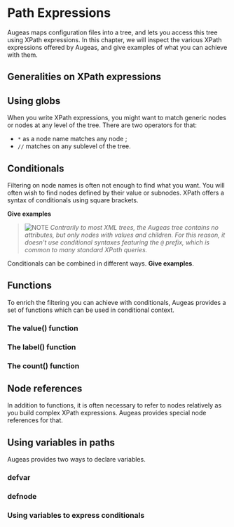 # Path Expressions #

Augeas maps configuration files into a tree, and lets you access this tree using XPath expressions.
In this chapter, we will inspect the various XPath expressions offered by Augeas, and give examples of what you can achieve with them.


## Generalities on XPath expressions ##


## Using globs ##

When you write XPath expressions, you might want to match generic nodes or nodes at any level of the tree. There are two operators for that:

* `*` as a node name matches any node ;
* `//` matches on any sublevel of the tree.


## Conditionals ##

Filtering on node names is often not enough to find what you want. You will often wish to find nodes defined by their value or subnodes. XPath offers a syntax of conditionals using square brackets.

__Give examples__


> ![**NOTE**](../images/note.png)  *Contrarily to most XML trees, the Augeas tree contains no attributes, but only nodes with values and children. For this reason, it doesn't use conditional syntaxes featuring the `@` prefix, which is common to many standard XPath queries.*

Conditionals can be combined in different ways. __Give examples__.


## Functions ##

To enrich the filtering you can achieve with conditionals, Augeas provides a set of functions which can be used in conditional context.


### The value() function ###

### The label() function ###

### The count() function ###


## Node references ##

In addition to functions, it is often necessary to refer to nodes relatively as you build complex XPath expressions. Augeas provides special node references for that.





## Using variables in paths ##

Augeas provides two ways to declare variables.


### defvar ###


### defnode ###


### Using variables to express conditionals ###



